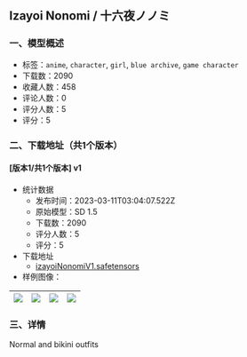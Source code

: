 ## Izayoi Nonomi / 十六夜ノノミ
### 一、模型概述

- 标签：`anime`, `character`, `girl`, `blue archive`, `game character`
- 下载数：2090
- 收藏人数：458
- 评论人数：0
- 评分人数：5
- 评分：5

### 二、下载地址（共1个版本）

#### [版本1/共1个版本] v1

- 统计数据
  - 发布时间：2023-03-11T03:04:07.522Z
  - 原始模型：SD 1.5
  - 下载数：2090
  - 评分人数：5
  - 评分：5
- 下载地址
  - [izayoiNonomiV1.safetensors](https://civitai.com/api/download/models/21404)
- 样例图像：

| <img src="https://image.civitai.com/xG1nkqKTMzGDvpLrqFT7WA/280f8cdc-1b68-40cc-146e-fc1b99f5f200/width=450/227332.jpeg" /> | <img src="https://image.civitai.com/xG1nkqKTMzGDvpLrqFT7WA/ba3200a2-7b16-46a1-4cf1-d754bbff9100/width=450/227335.jpeg" /> | <img src="https://image.civitai.com/xG1nkqKTMzGDvpLrqFT7WA/43b30c91-6368-41e4-6570-44cf020f5100/width=450/227334.jpeg" /> | <img src="https://image.civitai.com/xG1nkqKTMzGDvpLrqFT7WA/77a92dd8-4b26-4563-03be-58605d4cd600/width=450/227333.jpeg" /> |
| ---- | ---- | ---- | ---- |


### 三、详情
<p>Normal and bikini outfits</p>